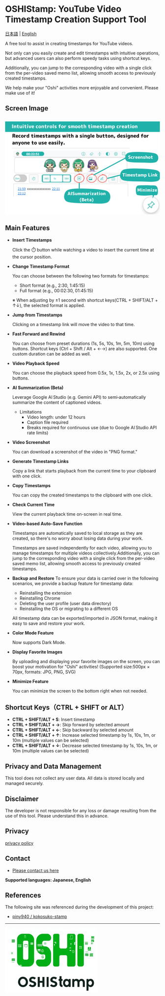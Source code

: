 # OSHIStamp: YouTube Video Timestamp Creation Support Tool

[日本語](README.md) | [English](README-EN.md)

A free tool to assist in creating timestamps for YouTube videos.

Not only can you easily create and edit timestamps with intuitive operations, but advanced users can also perform speedy tasks using shortcut keys.

Additionally, you can jump to the corresponding video with a single click from the per-video saved memo list, allowing smooth access to previously created timestamps.

We help make your "Oshi" activities more enjoyable and convenient. Please make use of it!

## Screen Image

![alt text](./images/image-screen-en.png)

## Main Features

- **Insert Timestamps**

  Click the ⏱️ button while watching a video to insert the current time at the cursor position.

- **Change Timestamp Format**

  You can choose between the following two formats for timestamps:

  - Short format (e.g., 2:30, 1:45:15)
  - Full format (e.g., 00:02:30, 01:45:15)

  ※ When adjusting by ±1 second with shortcut keys(CTRL + SHIFT/ALT + ↑↓), the selected format is applied.

- **Jump from Timestamps**

  Clicking on a timestamp link will move the video to that time.

- **Fast Forward and Rewind**

  You can choose from preset durations (1s, 5s, 10s, 1m, 5m, 10m) using buttons. Shortcut keys (Ctrl + Shift / Alt + ←→) are also supported. One custom duration can be added as well.

- **Video Playback Speed**

  You can choose the playback speed from 0.5x, 1x, 1.5x, 2x, or 2.5x using buttons.

- **AI Summarization (Beta)**

  Leverage Google AI Studio (e.g. Gemini API) to semi‑automatically summarize the content of captioned videos.

  - Limitations
    - Video length: under 12 hours
    - Caption file required
    - Breaks required for continuous use (due to Google AI Studio API rate limits)

- **Video Screenshot**

  You can download a screenshot of the video in "PNG format."

- **Generate Timestamp Links**

  Copy a link that starts playback from the current time to your clipboard with one click.

- **Copy Timestamps**

  You can copy the created timestamps to the clipboard with one click.

- **Check Current Time**

  View the current playback time on-screen in real time.

- **Video-based Auto-Save Function**

  Timestamps are automatically saved to local storage as they are created, so there's no worry about losing data during your work.

  Timestamps are saved independently for each video, allowing you to manage timestamps for multiple videos collectively.Additionally, you can jump to the corresponding video with a single click from the per-video saved memo list, allowing smooth access to previously created timestamps.

- **Backup and Restore**
  To ensure your data is carried over in the following scenarios, we provide a backup feature for timestamp data:

  - Reinstalling the extension
  - Reinstalling Chrome
  - Deleting the user profile (user data directory)
  - Reinstalling the OS or migrating to a different OS

  All timestamp data can be exported/imported in JSON format, making it easy to save and restore your work.

- **Color Mode Feature**

  Now supports Dark Mode.

- **Display Favorite Images**

  By uploading and displaying your favorite images on the screen, you can boost your motivation for "Oshi" activities!
  (Supported size:500px × 70px, formats: JPG, PNG, SVG)

- **Minimize Feature**

  You can minimize the screen to the bottom right when not needed.

## Shortcut Keys（CTRL + SHIFT or ALT）

- **CTRL + SHIFT/ALT + S**: Insert timestamp
- **CTRL + SHIFT/ALT + →**: Skip forward by selected amount
- **CTRL + SHIFT/ALT + ←**: Skip backward by selected amount
- **CTRL + SHIFT/ALT + ↑**: Increase selected timestamp by 1s, 10s, 1m, or 10m (multiple values can be selected)
- **CTRL + SHIFT/ALT + ↓**: Decrease selected timestamp by 1s, 10s, 1m, or 10m (multiple values can be selected)

## Privacy and Data Management

This tool does not collect any user data. All data is stored locally and managed securely.

## Disclaimer

The developer is not responsible for any loss or damage resulting from the use of this tool. Please understand this in advance.

## Privacy

[privacy policy](https://takanori-azegami-jp.github.io/OSHIStamp-docs/README-EN)

## Contact

- [Please contact us here](https://github.com/takanori-azegami-jp/OSHIStamp-docs/issues)

**Supported languages: Japanese, English**

## References

The following site was referenced during the development of this project:

- [piny940 / kokosuko-stamp](https://github.com/piny940/kokosuko-stamp)

---

![alt text](./images/image-logo.png)
